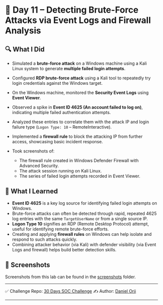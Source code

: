 # 📅 Day 11 – Detecting Brute-Force Attacks via Event Logs and Firewall Analysis

## 🔍 What I Did

* Simulated a **brute-force attack** on a Windows machine using a Kali Linux system to generate **multiple failed login attempts**.
* Configured **RDP brute-force attack** using a Kali tool to repeatedly try login credentials against the Windows target.
* On the Windows machine, monitored the **Security Event Logs** using **Event Viewer**.
* Observed a spike in **Event ID 4625 (An account failed to log on)**, indicating multiple failed authentication attempts.
* Analyzed these entries to correlate them with the attack IP and login failure type (`Logon Type: 10` – RemoteInteractive).
* Implemented a **firewall rule** to block the attacking IP from further access, showcasing basic incident response.
* Took screenshots of:

  * The firewall rule created in Windows Defender Firewall with Advanced Security.
  * The attack session running on Kali Linux.
  * The series of failed login attempts recorded in Event Viewer.

## 🧠 What I Learned

* **Event ID 4625** is a key log source for identifying failed login attempts on Windows.
* Brute-force attacks can often be detected through rapid, repeated 4625 log entries with the same `TargetUserName` or from a single source IP.
* **Logon Type 10** signifies an RDP (Remote Desktop Protocol) attempt, useful for identifying remote brute-force efforts.
* Creating and applying **firewall rules** on Windows can help isolate and respond to such attacks quickly.
* Combining attacker behavior (via Kali) with defender visibility (via Event Logs and firewall) helps build better detection skills.

## 📸 Screenshots

Screenshots from this lab can be found in the [screenshots](./screenshots) folder.

---

✅ Challenge Repo: [30 Days SOC Challenge](https://github.com/0xrajneesh/30-Days-SOC-Challenge-Beginner)
✍️ Author: [Daniel Orji](https://www.linkedin.com/in/danielorji1542002)

---

